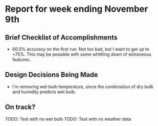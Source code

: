 # Report for week ending November 9th #

## Brief Checklist of Accomplishments ##
* 60.5% accuracy on the first run.  Not too bad, but I want to get up to ~75%.
This may be possible with some whittling down of extraneous features.

## Design Decisions Being Made ##
* I'm removing wet bulb temperature, since the combination of dry bulb and humidity
predicts wet bulb.

## On track? ##

TODO: Test with no wet bulb
TODO: Test with no weather data